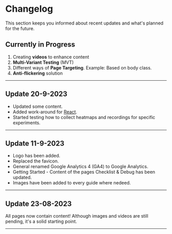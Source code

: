 # Changelog

This section keeps you informed about recent updates and what's planned for the future.

## Currently in Progress

1. Creating **videos** to enhance content
2. **Multi-Variant Testing** (MVT)
3. Different ways of **Page Targeting**. Example: Based on body class.
4. **Anti-flickering** solution

---
## Update 20-9-2023

* Updated some content.
* Added work-around for [React](development/react.md).
* Started testing how to collect heatmaps and recordings for specific experiments.

---
## Update 11-9-2023

* Logo has been added.
* Replaced the favicon.
* General renamed Google Analytics 4 (GA4) to Google Analytics. 
* Getting Started - Content of the pages Checklist & Debug has been updated.
* Images have been added to every guide where nedeed.

---
## Update 23-08-2023

All pages now contain content! Although images and videos are still pending, it's a solid starting point.

---